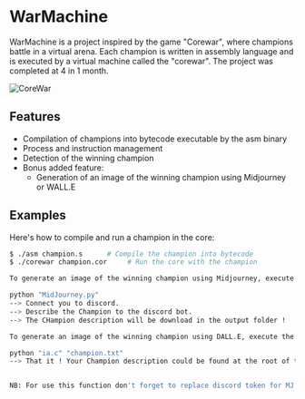 # WarMachine

WarMachine is a project inspired by the game "Corewar", where champions battle in a virtual arena. Each champion is written in assembly language and is executed by a virtual machine called the "corewar". The project was completed at 4 in 1 month.

![CoreWar](https://j.gifs.com/089kqN.gif)

## Features

- Compilation of champions into bytecode executable by the asm binary
- Process and instruction management
- Detection of the winning champion
- Bonus added feature:
  - Generation of an image of the winning champion using Midjourney or WALL.E

## Examples

Here's how to compile and run a champion in the core:

```bash
$ ./asm champion.s      # Compile the champion into bytecode
$ ./corewar champion.cor     # Run the core with the champion

To generate an image of the winning champion using Midjourney, execute the following command after completing a game:

python "MidJourney.py"
--> Connect you to discord. 
--> Describe the Champion to the discord bot.
--> The CHampion description will be download in the output folder !

To generate an image of the winning champion using DALL.E, execute the following command after completing a game:

python "ia.c" "champion.txt"
--> That it ! Your Champion description could be found at the root of the repository ! 


NB: For use this function don't forget to replace discord token for MJ and the openai token for DALL.E ! (obvviously I will not push my token, im not rich).
